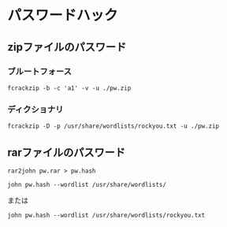 # パスワードハック

## zipファイルのパスワード
### ブルートフォース
`fcrackzip -b -c 'a1' -v -u ./pw.zip`
### ディクショナリ
`fcrackzip -D -p /usr/share/wordlists/rockyou.txt -u ./pw.zip`
## rarファイルのパスワード
`rar2john pw.rar > pw.hash`

`john pw.hash --wordlist /usr/share/wordlists/`

または

`john pw.hash --wordlist /usr/share/wordlists/rockyou.txt`




